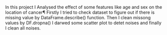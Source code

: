 In this project I Analysed the effect of some features like age and sex on the location of cancer¶
Firstly I tried to check dataset to figure out if there is missing value by DataFrame.describe() function. 
Then I clean missong values by DF.dropna() 
I darwed some scatter plot to detet noises and finally I clean all noises. 
